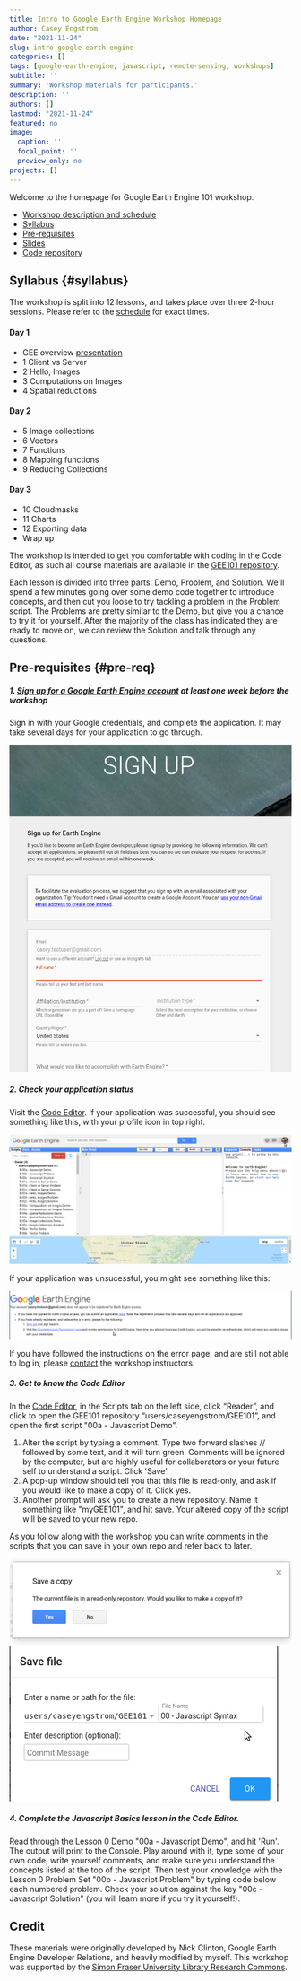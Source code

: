 ```yaml
---
title: Intro to Google Earth Engine Workshop Homepage
author: Casey Engstrom
date: "2021-11-24"
slug: intro-google-earth-engine
categories: []
tags: [google-earth-engine, javascript, remote-sensing, workshops]
subtitle: ''
summary: 'Workshop materials for participants.'
description: ''
authors: []
lastmod: "2021-11-24"
featured: no
image:
  caption: ''
  focal_point: ''
  preview_only: no
projects: []
---
```


Welcome to the homepage for Google Earth Engine 101 workshop. 

- [Workshop description and schedule](https://www.lib.sfu.ca/find/other-materials/data-gis/gis/gee-workshop)
- [Syllabus](#syllabus)
- [Pre-requisites](#pre-req)
- [Slides](https://docs.google.com/presentation/d/156572dqZvHS-58NtxL7zy0mAW6FZNdfOhZmV2z8rkoQ/edit?usp=sharing&resourcekey=0-N1RJmtJfHqFXoA0Q56YjWg)
- [Code repository](https://code.earthengine.google.com/?accept_repo=users/caseyengstrom/GEE101)


## Syllabus {#syllabus}

The workshop is split into 12 lessons, and takes place over three 2-hour sessions. Please refer to the [schedule](https://www.lib.sfu.ca/find/other-materials/data-gis/gis/gee-workshop) for exact times. 

#### Day 1
- GEE overview [presentation](https://docs.google.com/presentation/d/156572dqZvHS-58NtxL7zy0mAW6FZNdfOhZmV2z8rkoQ/edit?usp=sharing&resourcekey=0-N1RJmtJfHqFXoA0Q56YjWg)
- 1 Client vs Server
- 2 Hello, Images
- 3 Computations on Images
- 4 Spatial reductions

#### Day 2
- 5 Image collections
- 6 Vectors
- 7 Functions
- 8 Mapping functions
- 9 Reducing Collections

#### Day 3
- 10 Cloudmasks
- 11 Charts
- 12 Exporting data
- Wrap up

The workshop is intended to get you comfortable with coding in the Code Editor, as such all course materials are available in the [GEE101 repository](https://code.earthengine.google.com/?accept_repo=users/caseyengstrom/GEE101). 

Each lesson is divided into three parts: Demo, Problem, and Solution. We'll spend a few minutes going over some demo code together to introduce concepts, and then cut you loose to try tackling a problem in the Problem script. The Problems are pretty similar to the Demo, but give you a chance to try it for yourself. After the majority of the class has indicated they are ready to move on, we can review the Solution and talk through any questions.



## Pre-requisites {#pre-req}

##### 1. [Sign up for a Google Earth Engine account](https://signup.earthengine.google.com/#!/) at least one week before the workshop

Sign in with your Google credentials, and complete the application. It may take several days for your application to go through. 

![gee-signup](gee-signup.png)

##### 2. Check your application status

Visit the [Code Editor](https://code.earthengine.google.com/?accept_repo=users/caseyengstrom/GEE101). If your application was successful, you should see something like this, with your profile icon in top right.

![code-editor](code-editor.png)

If your application was unsucessful, you might see something like this:

![application-denied](application-denied.png)

If you have followed the instructions on the error page, and are still not able to log in, please [contact](mailto:s_zhang@sfu.ca) the workshop instructors.


##### 3. Get to know the Code Editor

In the [Code Editor](https://code.earthengine.google.com/?accept_repo=users/caseyengstrom/GEE101), in the Scripts tab on the left side, click “Reader”, and click to open the GEE101 repository “users/caseyengstrom/GEE101”, and open the first script "00a - Javascript Demo".

1. Alter the script by typing a comment. Type two forward slashes // followed by some text, and it will turn green. Comments will be ignored by the computer, but are highly useful for collaborators or your future self to understand a script. Click 'Save'. 
2. A pop-up window should tell you that this file is read-only, and ask if you would like to make a copy of it. Click yes. 
3. Another prompt will ask you to create a new repository. Name it something like "myGEE101", and hit save. Your altered copy of the script will be saved to your new repo.

As you follow along with the workshop you can write comments in the scripts that you can save in your own repo and refer back to later. 

![save1](save1.png)
![save2](save2.png)

##### 4. Complete the Javascript Basics lesson in the Code Editor.

Read through the Lesson 0 Demo "00a - Javascript Demo", and hit 'Run'. The output will print to the Console. Play around with it, type some of your own code, write yourself comments, and make sure you understand the concepts listed at the top of the script. Then test your knowledge with the Lesson 0 Problem Set "00b - Javascript Problem" by typing code below each numbered problem. Check your solution against the key "00c - Javascript Solution" (you will learn more if you try it yourself!).


## Credit

These materials were originally developed by Nick Clinton, Google Earth Engine Developer Relations, and heavily modified by myself. This workshop was supported by the [Simon Fraser University Library Research Commons](https://www.lib.sfu.ca/about/branches-depts/rc).

